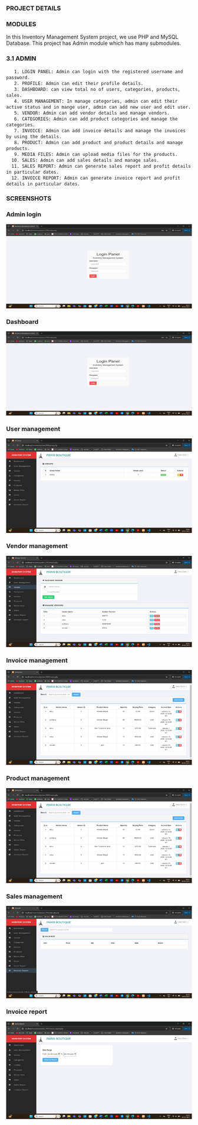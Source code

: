 
### PROJECT DETAILS
### MODULES
In this Inventory Management System project, we use PHP and MySQL Database. This project has Admin module which has many submodules.
### 3.1 ADMIN
       1. LOGIN PANEL: Admin can login with the registered username and password.
       2. PROFILE: Admin can edit their profile details.
       3. DASHBOARD: can view total no of users, categories, products, sales.
       4. USER MANAGEMENT: In manage categories, admin can edit their active status and in mange user, admin can add new user and edit user.
       5. VENDOR: Admin can add vendor details and manage vendors.
       6. CATEGORIES: Admin can add product categories and manage the categories.
       7. INVOICE: Admin can add invoice details and manage the invoices by using the details.
       8. PRODUCT: Admin can add product and product details and manage products.
       9. MEDIA FILES: Admin can upload media files for the products.
      10. SALES: Admin can add sales details and manage sales.
      11. SALES REPORT: Admin can generate sales report and profit details in particular dates.
      12. INVOICE REPORT: Admin can generate invoice report and profit details in particular dates. 
 
### SCREENSHOTS

### Admin login

![alt text](image.png)

### Dashboard

![alt text](image-1.png)

### User management

![alt text](image-2.png)

### Vendor management

![alt text](image-3.png)

### Invoice management

![alt text](image-4.png)

### Product management

![alt text](image-5.png)

### Sales management

![alt text](image-6.png)

### Invoice report

![alt text](image-7.png)


